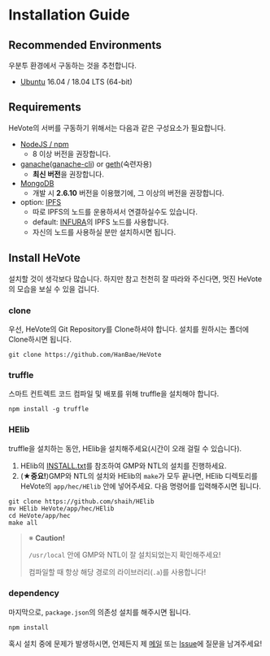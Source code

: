 # Installation Guide
## Recommended Environments
우분투 환경에서 구동하는 것을 추천합니다.

- [Ubuntu](https://www.ubuntu.com/) 16.04 / 18.04 LTS (64-bit)

## Requirements
HeVote의 서버를 구동하기 위해서는 다음과 같은 구성요소가 필요합니다.
- [NodeJS / npm](https://nodejs.org/ko/)
    - 8 이상 버전을 권장합니다.
- [ganache](https://truffleframework.com/ganache)([ganache-cli](https://github.com/trufflesuite/ganache-cli)) or [geth](https://github.com/ethereum/go-ethereum)(숙련자용)
    - **최신 버전**을 권장합니다.
- [MongoDB](https://www.mongodb.com/)
    - 개발 시 **2.6.10** 버전을 이용했기에, 그 이상의 버전을 권장합니다.
- option: [IPFS](https://ipfs.io/)
    - 따로 IPFS의 노드를 운용하셔서 연결하실수도 있습니다.
    - default: [INFURA](https://infura.io)의 IPFS 노드를 사용합니다.
    - 자신의 노드를 사용하실 분만 설치하시면 됩니다.

## Install HeVote
설치할 것이 생각보다 많습니다. 하지만 참고 천천히 잘 따라와 주신다면, 멋진 HeVote의 모습을 보실 수 있을 겁니다.

### clone

우선, HeVote의 Git Repository를 Clone하셔야 합니다. 설치를 원하시는 폴더에 Clone하시면 됩니다.

```
git clone https://github.com/HanBae/HeVote
```

### truffle

스마트 컨트렉트 코드 컴파일 및 배포를 위해 truffle을 설치해야 합니다.

```
npm install -g truffle
```

### HElib

truffle을 설치하는 동안, HElib을 설치해주세요(시간이 오래 걸릴 수 있습니다).

1. HElib의 [INSTALL.txt](https://github.com/shaih/HElib/blob/master/INSTALL.txt)를 참조하여 GMP와 NTL의 설치를 진행하세요.
2. (★**중요!**)GMP와 NTL의 설치와 HElib의 `make`가 모두 끝나면, HElib 디렉토리를 HeVote의 `app/hec/HElib` 안에 넣어주세요.
   다음 명령어를 입력해주시면 됩니다.
```
git clone https://github.com/shaih/HElib
mv HElib HeVote/app/hec/HElib
cd HeVote/app/hec
make all
```

> ※ **Caution!**
>
> `/usr/local` 안에 GMP와 NTL이 잘 설치되었는지 확인해주세요!
>
> 컴파일할 때 항상 해당 경로의 라이브러리(`.a`)를 사용합니다!


### dependency

마지막으로, `package.json`의 의존성 설치를 해주시면 됩니다.

```
npm install
```

혹시 설치 중에 문제가 발생하시면, 언제든지 제 [메일](mailto:tkddn204@gmail.com?subject=[HeVote]%20설치%20문제)
또는 [Issue](https://github.com/HanBae/HeVote/issues/new)에 질문을 남겨주세요!
